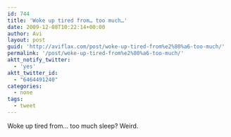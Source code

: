 ```yaml
---
id: 744
title: 'Woke up tired from… too much…'
date: 2009-12-08T10:22:14+00:00
author: Avi
layout: post
guid: 'http://aviflax.com/post/woke-up-tired-from%e2%80%a6-too-much/'
permalink: '/post/woke-up-tired-from%e2%80%a6-too-much/'
aktt_notify_twitter:
  - 'yes'
aktt_twitter_id:
  - "6464491240"
categories:
  - none
tags:
  - tweet
---
```

Woke up tired from… too much sleep? Weird.
